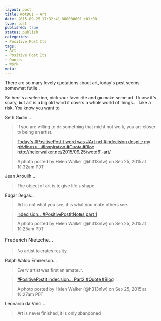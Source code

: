 ```yaml
---
layout: post
title: WotD61 - Art
date: 2015-09-25 17:32:41.000000000 +01:00
type: post
published: true
status: publish
categories:
- Positive Post Its
tags:
- Art
- Positive Post Its
- Quotes
- Work
meta:
---
```

<p>There are so many lovely quotations about art, today's post seems somewhat futile...</p>
<p>So here's a selection, pick your favourite and go make some art. I know it's scary, but art is a big old word it covers a whole world of things... Take a risk. You know you want to!</p>
<p>Seth Godin...</p>
<blockquote><p>If you are willing to do something that might not work, you are closer to being an artist.</p></blockquote>
<blockquote class="instagram-media" data-instgrm-captioned="" data-instgrm-version="4">
<div>
<div></div>
<p><a href="https://instagram.com/p/8D-OiyCHpx/" target="_top">Today's #PositivePostIt word was #Art not #indecision despite my giddiness... #Inspiration #Quote #Blog http://helenwalker.net/2015/09/25/wotd61-art/</a></p>
<p>A photo posted by Helen Walker (@h313n1w) on <time datetime="2015-09-25T17:32:08+00:00">Sep 25, 2015 at 10:32am PDT</time></p>
</div>
</blockquote>
<p><script src="//platform.instagram.com/en_US/embeds.js" async="" defer="defer"></script></p>
<p>Jean Anouilh...</p>
<blockquote><p>
<span class="permalinkfont">The object of art is to give life a shape.</span>
</p></blockquote>
<p>Edgar Degas...</p>
<blockquote><p>
Art is not what you see, it is what you make others see.
</p></blockquote>
<blockquote class="instagram-media" data-instgrm-captioned="" data-instgrm-version="4">
<div>
<div></div>
<p><a href="https://instagram.com/p/8D9b4CCHnq/" target="_top">Indecision... #PositivePostItNotes part 1</a></p>
<p>A photo posted by Helen Walker (@h313n1w) on <time datetime="2015-09-25T17:25:13+00:00">Sep 25, 2015 at 10:25am PDT</time>
</div>
</blockquote>
<p><span style="line-height: 1.71429; font-size: 1rem;"><script src="//platform.instagram.com/en_US/embeds.js" async="" defer="defer"></script>Frederich Nietzche...</span></p>
<blockquote><p>No artist tolerates reality.</p></blockquote>
<p>Ralph Waldo Emmerson...</p>
<blockquote><p>Every artist was first an amateur.</p></blockquote>
<blockquote class="instagram-media" data-instgrm-captioned="" data-instgrm-version="4">
<div>
<div></div>
<p><a href="https://instagram.com/p/8D9q6mCHoZ/" target="_top">#PositivePostIt indecision... Part2 #Quote #Blog</a></p>
<p>A photo posted by Helen Walker (@h313n1w) on <time datetime="2015-09-25T17:27:16+00:00">Sep 25, 2015 at 10:27am PDT</time></p>
</div>
</blockquote>
<p><script src="//platform.instagram.com/en_US/embeds.js" async="" defer="defer"></script></p>
<p>Leonardo da Vinci...</p>
<blockquote><p>Art is never finished, it is only abandoned.</p></blockquote>
